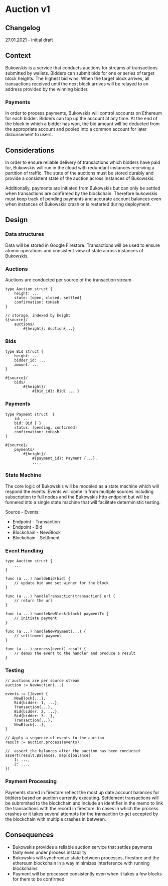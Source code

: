 Auction v1
==========

## Changelog
27.01.2021 - initial draft

## Context

Bukowskis is a service that conducts auctions for streams of
transactions submitted by wallets. Bidders can submit bids for one or
series of target block heights. The highest bid wins. When the target
block arrives, all transactions received until the next block arrives
will be relayed to an address provided by the winning bidder. 

### Payments
In order to process payments, Bukowskis will control accounts on
Ethereum for each bidder. Bidders can top up the account at any
time. At the end of the block in which a bidder has won, the bid amount
will be deducted from the appropriate account and pooled into a common
account for later disbursement to users.

## Considerations
In order to ensure reliable delivery of transactions which bidders have
paid for, Bukowskis will run in the cloud with redundant instances
receiving a partition of traffic.  The state of
the auctions must be stored durably and provide a consistent state of the
auction across instances of Bukowskis.

Additionally, payments are initiated from Bukowskis but can only be
settled when transactions are confirmed by the blockchain. Therefore
bukowskis must keep track of pending payments and accurate account
balances even when instances of Bukowskis crash or is restarted during
deployment.

## Design

### Data structures

Data will be stored in Google Firestore. Transactions will be used to
ensure atomic operations and consistent view of state across instances
of Bukowskis.

### Auctions
Auctions are conducted per source of the transaction stream.

```
type Auction struct {
    height: ...
    state: [open, closed, settled]
    confirmation: txHash
}

// storage, indexed by height
${source}/
    auctions/
        #{height}: Auction{...}
```

### Bids
```
type Bid struct {
    height: ...
    bidder_id: ...
    amount: ...
}

#{source}/
    bids/
        #{height}/
            #{bid_id}: Bid{ ... }
```

### Payments

```
type Payment struct  {
    id: ...
    bid: Bid { }
    status: [pending, confirmed]
    confirmation: txHash
}

#{source}/
    payments/
        #{height}/
            #{payment_id}: Payment {...},
            ...,
```

### State Machine
The core logic of Bukowskis will be modeled as a state machine which
will respond the events. Events will come in from multiple sources
including subscription to full nodes and the Bukowskis http endpoint but
will be funneled into a single state machine that will facilitate
deterministic testing. 

Source - Events:
* Endpoint - Transaction
* Endpoint - Bid
* Blockchain - NewBlock
* Blockchain - Settlment

### Event Handling
```
type Auction struct {
    ...
}

func (a ...) hanldeBid(bid) {
    // update bid and set winner for the block
}

func (a ...) handleTransaction(transaction) url {
    // return the url 
}

func (a ...) handleNewBlock(block) paymentTx {
    // initiate payment
}

func (a ...) handleNewPayment(...) {
    // settlement payment
}

func (a ...) process(event) result {
    // demux the event to the handler and produce a result
}
```

### Testing
```
// auctions are per source stream
auction := NewAuction(...)

events := []event {
    NewBlock{...},
    Bid{bidder: 1, ...},
    Transaction{...},
    Bid{bidder: 2, ...},
    Bid{bidder: 3...},
    Transaction{...},
    NewBlock{...},
}

// Apply a sequence of events to the auction
result := auction.process(events)

//  assert the balances after the auction has been conducted
assert(result.Balances, map[d]balance{
    1: ...,
    2: ...,
})
```

### Payment Processing
Payments stored in firestore reflect the most up date account balances
for bidders based on auction currently executing. Settlement
transactions will be submmited to the blockchain and include an
identifier in the memo to link the transactions with the record in
firestore. In cases in which the process crashes or it takes several
attempts for the transaction to get accepted by the blockchain with
multiple crashes in between.

## Consequences
* Bukowskis provides a reliable auction service that settles payments
  fairly even under process instability
* Bukowskis will synchronize state between processes, firestore and
  the ethereum blockchain in a way minimizes interference with running
  blockchains
* Payment will be processed consistently even when it takes a few blocks
  for them to be confirmed


